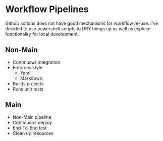 # Workflow Pipelines

Github actions does not have good mechanisms for workflow re-use. I've decided to use powershell scripts to DRY things up as well as explose functionality for local development.

## Non-Main

- Continuous integration
- Enforces style
    - Yaml
    - Markdown
- Builds projects
- Runs unit tests

## Main

- Non-Main pipeline
- Continuous deploy
- End-To-End test
- Clean up resources
